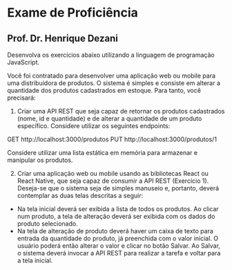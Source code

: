 # Exame de Proficiência
## Prof. Dr. Henrique Dezani

Desenvolva os exercícios abaixo utilizando a linguagem de programação JavaScript.

Você foi contratado para desenvolver uma aplicação web ou mobile para uma distribuidora de produtos. O sistema é simples e consiste em alterar a quantidade dos produtos cadastrados em estoque. Para tanto, você precisará:

1. Criar uma API REST que seja capaz de retornar os produtos cadastrados (nome, id e quantidade) e de alterar a quantidade de um produto específico. Considere utilizar os seguintes endpoints:

GET http://localhost:3000/produtos
PUT http://localhost:3000/produtos/1

Considere utilizar uma lista estática em memória para armazenar e manipular os produtos.

2. Criar uma aplicação web ou mobile usando as bibliotecas React ou React Native, que seja capaz de consumir a API REST (Exercício 1). Deseja-se que o sistema seja de simples manuseio e, portanto, deverá contemplar as duas telas descritas a seguir:

- Na tela inicial deverá ser exibida a lista de todos os produtos. Ao clicar num produto, a tela de alteração deverá ser exibida com os dados do produto selecionado.
- Na tela de alteração de produto deverá haver um caixa de texto para entrada da quantidade do produto, já preenchida com o valor inicial. O usuário poderá então alterar o valor e clicar no botão Salvar. Ao Salvar, o sistema deverá invocar a API REST para realizar a tarefa e voltar para a tela inicial.

